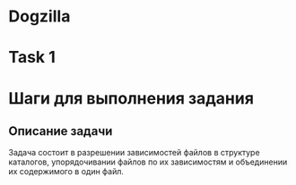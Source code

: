 # Dogzilla


# Task 1
# Шаги для выполнения задания

## Описание задачи

Задача состоит в разрешении зависимостей файлов в структуре каталогов, упорядочивании файлов по их зависимостям и объединении их содержимого в один файл.


